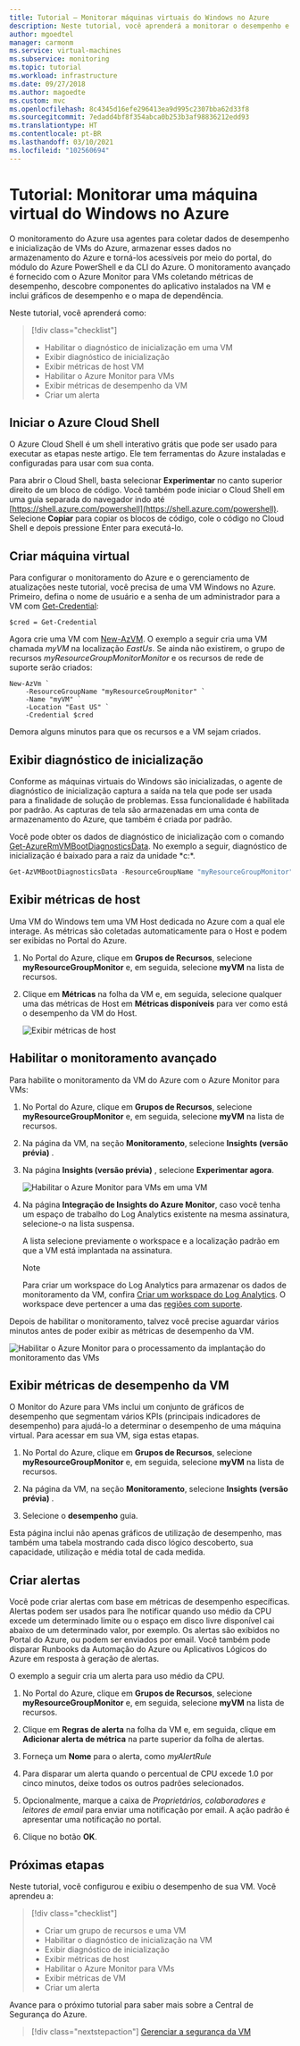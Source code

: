```yaml
---
title: Tutorial – Monitorar máquinas virtuais do Windows no Azure
description: Neste tutorial, você aprenderá a monitorar o desempenho e os componentes do aplicativo descobertos em execução nas Máquinas Virtuais do Windows.
author: mgoedtel
manager: carmonm
ms.service: virtual-machines
ms.subservice: monitoring
ms.topic: tutorial
ms.workload: infrastructure
ms.date: 09/27/2018
ms.author: magoedte
ms.custom: mvc
ms.openlocfilehash: 8c4345d16efe296413ea9d995c2307bba62d33f8
ms.sourcegitcommit: 7edadd4bf8f354abca0b253b3af98836212edd93
ms.translationtype: HT
ms.contentlocale: pt-BR
ms.lasthandoff: 03/10/2021
ms.locfileid: "102560694"
---
```

# <a name="tutorial-monitor-a-windows-virtual-machine-in-azure"></a>Tutorial: Monitorar uma máquina virtual do Windows no Azure

O monitoramento do Azure usa agentes para coletar dados de desempenho e inicialização de VMs do Azure, armazenar esses dados no armazenamento do Azure e torná-los acessíveis por meio do portal, do módulo do Azure PowerShell e da CLI do Azure. O monitoramento avançado é fornecido com o Azure Monitor para VMs coletando métricas de desempenho, descobre componentes do aplicativo instalados na VM e inclui gráficos de desempenho e o mapa de dependência.

Neste tutorial, você aprenderá como:

> [!div class="checklist"]
> * Habilitar o diagnóstico de inicialização em uma VM
> * Exibir diagnóstico de inicialização
> * Exibir métricas de host VM
> * Habilitar o Azure Monitor para VMs
> * Exibir métricas de desempenho da VM
> * Criar um alerta

## <a name="launch-azure-cloud-shell"></a>Iniciar o Azure Cloud Shell

O Azure Cloud Shell é um shell interativo grátis que pode ser usado para executar as etapas neste artigo. Ele tem ferramentas do Azure instaladas e configuradas para usar com sua conta. 

Para abrir o Cloud Shell, basta selecionar **Experimentar** no canto superior direito de um bloco de código. Você também pode iniciar o Cloud Shell em uma guia separada do navegador indo até [https://shell.azure.com/powershell](https://shell.azure.com/powershell). Selecione **Copiar** para copiar os blocos de código, cole o código no Cloud Shell e depois pressione Enter para executá-lo.

## <a name="create-virtual-machine"></a>Criar máquina virtual

Para configurar o monitoramento do Azure e o gerenciamento de atualizações neste tutorial, você precisa de uma VM Windows no Azure. Primeiro, defina o nome de usuário e a senha de um administrador para a VM com [Get-Credential](/powershell/module/microsoft.powershell.security/get-credential):

```azurepowershell-interactive
$cred = Get-Credential
```

Agora crie uma VM com [New-AzVM](/powershell/module/az.compute/new-azvm). O exemplo a seguir cria uma VM chamada *myVM* na localização *EastUs*. Se ainda não existirem, o grupo de recursos *myResourceGroupMonitorMonitor* e os recursos de rede de suporte serão criados:

```azurepowershell-interactive
New-AzVm `
    -ResourceGroupName "myResourceGroupMonitor" `
    -Name "myVM" `
    -Location "East US" `
    -Credential $cred
```

Demora alguns minutos para que os recursos e a VM sejam criados.

## <a name="view-boot-diagnostics"></a>Exibir diagnóstico de inicialização

Conforme as máquinas virtuais do Windows são inicializadas, o agente de diagnóstico de inicialização captura a saída na tela que pode ser usada para a finalidade de solução de problemas. Essa funcionalidade é habilitada por padrão. As capturas de tela são armazenadas em uma conta de armazenamento do Azure, que também é criada por padrão.

Você pode obter os dados de diagnóstico de inicialização com o comando [Get-AzureRmVMBootDiagnosticsData](/powershell/module/az.compute/get-azvmbootdiagnosticsdata). No exemplo a seguir, diagnóstico de inicialização é baixado para a raiz da unidade *c:\*.

```powershell
Get-AzVMBootDiagnosticsData -ResourceGroupName "myResourceGroupMonitor" -Name "myVM" -Windows -LocalPath "c:\"
```

## <a name="view-host-metrics"></a>Exibir métricas de host

Uma VM do Windows tem uma VM Host dedicada no Azure com a qual ele interage. As métricas são coletadas automaticamente para o Host e podem ser exibidas no Portal do Azure.

1. No Portal do Azure, clique em **Grupos de Recursos**, selecione **myResourceGroupMonitor** e, em seguida, selecione **myVM** na lista de recursos.
2. Clique em **Métricas** na folha da VM e, em seguida, selecione qualquer uma das métricas de Host em **Métricas disponíveis** para ver como está o desempenho da VM do Host.

    ![Exibir métricas de host](./media/tutorial-monitoring/tutorial-monitor-host-metrics.png)

## <a name="enable-advanced-monitoring"></a>Habilitar o monitoramento avançado

Para habilite o monitoramento da VM do Azure com o Azure Monitor para VMs:

1. No Portal do Azure, clique em **Grupos de Recursos**, selecione **myResourceGroupMonitor** e, em seguida, selecione **myVM** na lista de recursos.

2. Na página da VM, na seção **Monitoramento**, selecione **Insights (versão prévia)** .

3. Na página **Insights (versão prévia)** , selecione **Experimentar agora**.

    ![Habilitar o Azure Monitor para VMs em uma VM](../../azure-monitor/vm/media/vminsights-enable-portal/enable-vminsights-vm-portal.png)

4. Na página **Integração de Insights do Azure Monitor**, caso você tenha um espaço de trabalho do Log Analytics existente na mesma assinatura, selecione-o na lista suspensa.  

    A lista selecione previamente o workspace e a localização padrão em que a VM está implantada na assinatura. 

    >[!NOTE]
    >Para criar um workspace do Log Analytics para armazenar os dados de monitoramento da VM, confira [Criar um workspace do Log Analytics](../../azure-monitor/logs/quick-create-workspace.md). O workspace deve pertencer a uma das [regiões com suporte](../../azure-monitor/vm/vminsights-configure-workspace.md#supported-regions).

Depois de habilitar o monitoramento, talvez você precise aguardar vários minutos antes de poder exibir as métricas de desempenho da VM.

![Habilitar o Azure Monitor para o processamento da implantação do monitoramento das VMs](../../azure-monitor/vm/media/vminsights-enable-portal/onboard-vminsights-vm-portal-status.png)

## <a name="view-vm-performance-metrics"></a>Exibir métricas de desempenho da VM

O Monitor do Azure para VMs inclui um conjunto de gráficos de desempenho que segmentam vários KPIs (principais indicadores de desempenho) para ajudá-lo a determinar o desempenho de uma máquina virtual. Para acessar em sua VM, siga estas etapas.

1. No Portal do Azure, clique em **Grupos de Recursos**, selecione **myResourceGroupMonitor** e, em seguida, selecione **myVM** na lista de recursos.

2. Na página da VM, na seção **Monitoramento**, selecione **Insights (versão prévia)** .

3. Selecione o **desempenho** guia.

Esta página inclui não apenas gráficos de utilização de desempenho, mas também uma tabela mostrando cada disco lógico descoberto, sua capacidade, utilização e média total de cada medida.

## <a name="create-alerts"></a>Criar alertas

Você pode criar alertas com base em métricas de desempenho específicas. Alertas podem ser usados para lhe notificar quando uso médio da CPU excede um determinado limite ou o espaço em disco livre disponível cai abaixo de um determinado valor, por exemplo. Os alertas são exibidos no Portal do Azure, ou podem ser enviados por email. Você também pode disparar Runbooks da Automação do Azure ou Aplicativos Lógicos do Azure em resposta à geração de alertas.

O exemplo a seguir cria um alerta para uso médio da CPU.

1. No Portal do Azure, clique em **Grupos de Recursos**, selecione **myResourceGroupMonitor** e, em seguida, selecione **myVM** na lista de recursos.

2. Clique em **Regras de alerta** na folha da VM e, em seguida, clique em **Adicionar alerta de métrica** na parte superior da folha de alertas.

3. Forneça um **Nome** para o alerta, como *myAlertRule*

4. Para disparar um alerta quando o percentual de CPU excede 1.0 por cinco minutos, deixe todos os outros padrões selecionados.

5. Opcionalmente, marque a caixa de *Proprietários, colaboradores e leitores de email* para enviar uma notificação por email. A ação padrão é apresentar uma notificação no portal.

6. Clique no botão **OK**.

## <a name="next-steps"></a>Próximas etapas

Neste tutorial, você configurou e exibiu o desempenho de sua VM. Você aprendeu a:

> [!div class="checklist"]
> * Criar um grupo de recursos e uma VM
> * Habilitar o diagnóstico de inicialização na VM
> * Exibir diagnóstico de inicialização
> * Exibir métricas de host
> * Habilitar o Azure Monitor para VMs
> * Exibir métricas de VM
> * Criar um alerta

Avance para o próximo tutorial para saber mais sobre a Central de Segurança do Azure.

> [!div class="nextstepaction"]
> [Gerenciar a segurança da VM](../../security/fundamentals/overview.md)
